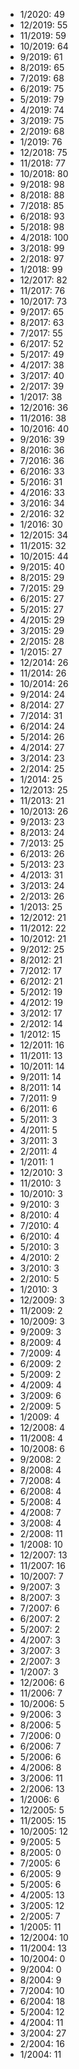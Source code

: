 *  1/2020: 49
*  12/2019: 55
*  11/2019: 59
*  10/2019: 64
*  9/2019: 61
*  8/2019: 65
*  7/2019: 68
*  6/2019: 75
*  5/2019: 79
*  4/2019: 74
*  3/2019: 75
*  2/2019: 68
*  1/2019: 76
*  12/2018: 75
*  11/2018: 77
*  10/2018: 80
*  9/2018: 98
*  8/2018: 88
*  7/2018: 85
*  6/2018: 93
*  5/2018: 98
*  4/2018: 100
*  3/2018: 99
*  2/2018: 97
*  1/2018: 99
*  12/2017: 82
*  11/2017: 76
*  10/2017: 73
*  9/2017: 65
*  8/2017: 63
*  7/2017: 55
*  6/2017: 52
*  5/2017: 49
*  4/2017: 38
*  3/2017: 40
*  2/2017: 39
*  1/2017: 38
*  12/2016: 36
*  11/2016: 38
*  10/2016: 40
*  9/2016: 39
*  8/2016: 36
*  7/2016: 36
*  6/2016: 33
*  5/2016: 31
*  4/2016: 33
*  3/2016: 34
*  2/2016: 32
*  1/2016: 30
*  12/2015: 34
*  11/2015: 32
*  10/2015: 44
*  9/2015: 40
*  8/2015: 29
*  7/2015: 29
*  6/2015: 27
*  5/2015: 27
*  4/2015: 29
*  3/2015: 29
*  2/2015: 28
*  1/2015: 27
*  12/2014: 26
*  11/2014: 26
*  10/2014: 26
*  9/2014: 24
*  8/2014: 27
*  7/2014: 31
*  6/2014: 24
*  5/2014: 26
*  4/2014: 27
*  3/2014: 23
*  2/2014: 25
*  1/2014: 25
*  12/2013: 25
*  11/2013: 21
*  10/2013: 26
*  9/2013: 23
*  8/2013: 24
*  7/2013: 25
*  6/2013: 26
*  5/2013: 23
*  4/2013: 31
*  3/2013: 24
*  2/2013: 26
*  1/2013: 25
*  12/2012: 21
*  11/2012: 22
*  10/2012: 21
*  9/2012: 25
*  8/2012: 21
*  7/2012: 17
*  6/2012: 21
*  5/2012: 19
*  4/2012: 19
*  3/2012: 17
*  2/2012: 14
*  1/2012: 15
*  12/2011: 16
*  11/2011: 13
*  10/2011: 14
*  9/2011: 14
*  8/2011: 14
*  7/2011: 9
*  6/2011: 6
*  5/2011: 3
*  4/2011: 5
*  3/2011: 3
*  2/2011: 4
*  1/2011: 1
*  12/2010: 3
*  11/2010: 3
*  10/2010: 3
*  9/2010: 3
*  8/2010: 4
*  7/2010: 4
*  6/2010: 4
*  5/2010: 3
*  4/2010: 2
*  3/2010: 3
*  2/2010: 5
*  1/2010: 3
*  12/2009: 3
*  11/2009: 2
*  10/2009: 3
*  9/2009: 3
*  8/2009: 4
*  7/2009: 4
*  6/2009: 2
*  5/2009: 2
*  4/2009: 4
*  3/2009: 6
*  2/2009: 5
*  1/2009: 4
*  12/2008: 4
*  11/2008: 4
*  10/2008: 6
*  9/2008: 2
*  8/2008: 4
*  7/2008: 4
*  6/2008: 4
*  5/2008: 4
*  4/2008: 7
*  3/2008: 4
*  2/2008: 11
*  1/2008: 10
*  12/2007: 13
*  11/2007: 16
*  10/2007: 7
*  9/2007: 3
*  8/2007: 3
*  7/2007: 6
*  6/2007: 2
*  5/2007: 2
*  4/2007: 3
*  3/2007: 3
*  2/2007: 3
*  1/2007: 3
*  12/2006: 6
*  11/2006: 7
*  10/2006: 5
*  9/2006: 3
*  8/2006: 5
*  7/2006: 0
*  6/2006: 7
*  5/2006: 6
*  4/2006: 8
*  3/2006: 11
*  2/2006: 13
*  1/2006: 6
*  12/2005: 5
*  11/2005: 15
*  10/2005: 12
*  9/2005: 5
*  8/2005: 0
*  7/2005: 6
*  6/2005: 9
*  5/2005: 6
*  4/2005: 13
*  3/2005: 12
*  2/2005: 7
*  1/2005: 11
*  12/2004: 10
*  11/2004: 13
*  10/2004: 0
*  9/2004: 0
*  8/2004: 9
*  7/2004: 10
*  6/2004: 18
*  5/2004: 12
*  4/2004: 11
*  3/2004: 27
*  2/2004: 16
*  1/2004: 11